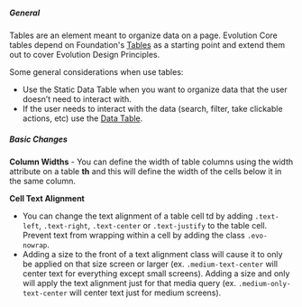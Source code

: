 ##### General
Tables are an element meant to organize data on a page. Evolution Core tables depend on Foundation's [Tables](http://foundation.zurb.com/sites/docs/tables.html) as a starting point and extend them out to cover Evolution Design Principles.

Some general considerations when use tables:
* Use the Static Data Table when you want to organize data that the user doesn’t need to interact with.
* If the user needs to interact with the data (search, filter, take clickable actions, etc) use the [Data Table](/pattern-library/data-tables.html).

##### Basic Changes
**Column Widths** -
You can define the width of table columns using the width attribute on a table **th** and this will define the width of the cells below it in the same column.

**Cell Text Alignment**
* You can change the text alignment of a table cell td by adding `.text-left`, `.text-right`, `.text-center` or `.text-justify` to the table cell. Prevent text from wrapping within a cell by adding the class `.evo-nowrap`.
* Adding a size to the front of a text alignment class will cause it to only be applied on that size screen or larger (ex. `.medium-text-center` will center text for everything except small screens). Adding a size and only will apply the text alignment just for that media query (ex. `.medium-only-text-center` will center text just for medium screens).